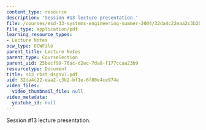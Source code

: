 ```yaml
---
content_type: resource
description: 'Session #13 lecture presentation.'
file: /courses/esd-33-systems-engineering-summer-2004/32da4c22eaa2c3b2bf1e6f80e4ce974e_s13_rbst_dsgnv7.pdf
file_type: application/pdf
learning_resource_types:
- Lecture Notes
ocw_type: OCWFile
parent_title: Lecture Notes
parent_type: CourseSection
parent_uid: 25becf99-76ac-d2ec-7da8-f177ccaa23b9
resourcetype: Document
title: s13_rbst_dsgnv7.pdf
uid: 32da4c22-eaa2-c3b2-bf1e-6f80e4ce974e
video_files:
  video_thumbnail_file: null
video_metadata:
  youtube_id: null
---
```

Session #13 lecture presentation.

